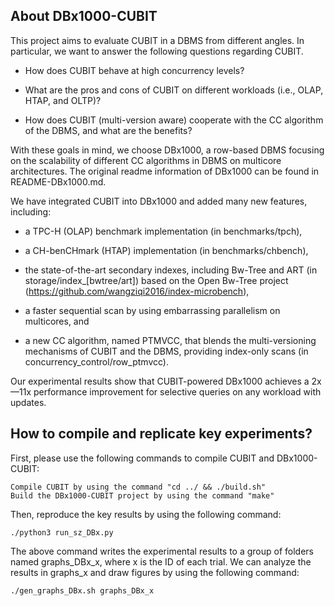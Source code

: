 
About DBx1000-CUBIT
-------------------

This project aims to evaluate CUBIT in a DBMS from different angles. In particular, we want to answer the following questions regarding CUBIT.

  - How does CUBIT behave at high concurrency levels?

  - What are the pros and cons of CUBIT on different workloads (i.e., OLAP, HTAP, and OLTP)?

  - How does CUBIT (multi-version aware) cooperate with the CC algorithm of the DBMS, and what are the benefits?

With these goals in mind, we choose DBx1000, a row-based DBMS focusing on the scalability of different CC algorithms in DBMS on multicore architectures. The original readme information of DBx1000 can be found in README-DBx1000.md.

We have integrated CUBIT into DBx1000 and added many new features, including:

  - a TPC-H (OLAP) benchmark implementation (in benchmarks/tpch),

  - a CH-benCHmark (HTAP) implementation (in benchmarks/chbench),

  - the state-of-the-art secondary indexes, including Bw-Tree and ART (in storage/index_[bwtree/art]) based on the Open Bw-Tree project (https://github.com/wangziqi2016/index-microbench),

  - a faster sequential scan by using embarrassing parallelism on multicores, and

  - a new CC algorithm, named PTMVCC, that blends the multi-versioning mechanisms of CUBIT and the DBMS, providing index-only scans (in concurrency_control/row_ptmvcc).

Our experimental results show that CUBIT-powered DBx1000 achieves a 2x—11x performance improvement for selective queries on any workload with updates.


How to compile and replicate key experiments?
---------------------------------------------

First, please use the following commands to compile CUBIT and DBx1000-CUBIT:

```
Compile CUBIT by using the command "cd ../ && ./build.sh"
Build the DBx1000-CUBIT project by using the command "make"
```

Then, reproduce the key results by using the following command:

```
./python3 run_sz_DBx.py
```

The above command writes the experimental results to a group of folders named graphs_DBx_x, where x is the ID of each trial. We can analyze the results in graphs_x and draw figures by using the following command:

```
./gen_graphs_DBx.sh graphs_DBx_x
```

